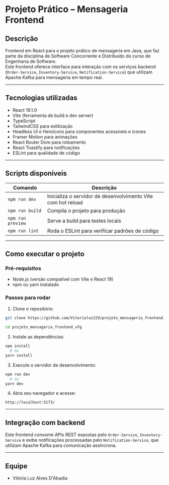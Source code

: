 # Projeto Prático – Mensageria Frontend 

## Descrição

Frontend em React para o projeto prático de mensageria em Java, que faz parte da disciplina de Software Concorrente e Distribuído do curso de Engenharia de Software.  
Este frontend oferece interface para interação com os serviços backend (`Order-Service`, `Inventory-Service`, `Notification-Service`) que utilizam Apache Kafka para mensageria em tempo real.

---

## Tecnologias utilizadas

- React 19.1.0  
- Vite (ferramenta de build e dev server)  
- TypeScript  
- TailwindCSS para estilização  
- Headless UI e Heroicons para componentes acessíveis e ícones  
- Framer Motion para animações  
- React Router Dom para roteamento  
- React Toastify para notificações  
- ESLint para qualidade de código  

---

## Scripts disponíveis

| Comando         | Descrição                                     |
|-----------------|-----------------------------------------------|
| `npm run dev`   | Inicializa o servidor de desenvolvimento Vite com hot reload |
| `npm run build` | Compila o projeto para produção               |
| `npm run preview` | Serve a build para testes locais             |
| `npm run lint`  | Roda o ESLint para verificar padrões de código |

---

## Como executar o projeto

### Pré-requisitos

- Node.js (versão compatível com Vite e React 19)  
- npm ou yarn instalado  

### Passos para rodar

1. Clone o repositório:

```bash 
git clone https://github.com/Vitorialuz229/projeto_mensageria_frontend_ufg.git
      
cd projeto_mensageria_frontend_ufg
```

2. Instale as dependências:

```bash
npm install
  # ou
yarn install
```

3. Execute o servidor de desenvolvimento:

```bash
npm run dev
  # ou
yarn dev
```

4. Abra seu navegador e acesse:

```
http://localhost:5173/
```
---

## Integração com backend

Este frontend consome APIs REST expostas pelo `Order-Service`, `Inventory-Service` e exibe notificações processadas pelo `Notification-Service`, que utilizam Apache Kafka para comunicação assíncrona.

---

## Equipe
- Vitória Luz Alves D'Abadia
